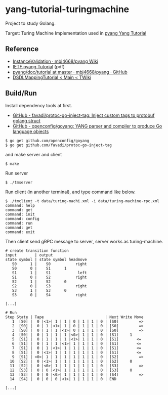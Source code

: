 # yang-tutorial-turingmachine

Project to study Golang.

Target: Turing Machine Implementation used in [pyang Yang Tutorial](https://github.com/mbj4668/pyang/wiki/InstanceValidation)

## Reference

* [InstanceValidation · mbj4668/pyang Wiki](https://github.com/mbj4668/pyang/wiki/InstanceValidation)
* [IETF pyang Tutorial](https://www.ietf.org/slides/slides-edu-pyang-tutorial-01.pdf) (pdf)
* [pyang/doc/tutorial at master · mbj4668/pyang · GitHub](https://github.com/mbj4668/pyang/tree/master/doc/tutorial)
* [DSDLMappingTutorial < Main < TWiki](http://www.yang-central.org/twiki/bin/view/Main/DSDLMappingTutorial)

## Build/Run
Install dependency tools at first.
* [GitHub \- favadi/protoc\-go\-inject\-tag: Inject custom tags to protobuf golang struct](https://github.com/favadi/protoc-go-inject-tag)
* [GitHub \- openconfig/goyang: YANG parser and compiler to produce Go language objects](https://github.com/openconfig/goyang)

```
$ go get github.com/openconfig/goyang
$ go get github.com/favadi/protoc-go-inject-tag
```

and make server and client
```
$ make
```

Run server
```
$ ./tmserver
```
Run client (in another terminal),  and type command like below.
```
$ ./tmclient -t data/turing-machi.xml -i data/turing-machine-rpc.xml
command: help
command: get
command: init
command: config
command: run
command: get
command: exit
```

Then client send gRPC message to server, server works as turing-machine.
```
# create transition function
input        | output
state symbol | state symbol headmove
   S0      1 |    S0           right
   S0      0 |    S1      1         
   S1      1 |    S1            left
   S1      0 |    S2           right
   S2      1 |    S2      0         
   S2      0 |    S3           right
   S3      1 |    S3      0         
   S3      0 |    S4           right

[...]

# Run
Step State | Tape                           | Next Write Move
   1  [S0] |  0 |<1>| 1 | 1 | 0 | 1 | 1 | 0 | [S0]         =>
   2  [S0] |  0 | 1 |<1>| 1 | 0 | 1 | 1 | 0 | [S0]         =>
   3  [S0] |  0 | 1 | 1 |<1>| 0 | 1 | 1 | 0 | [S0]         =>
   4  [S0] |  0 | 1 | 1 | 1 |<0>| 1 | 1 | 0 | [S1]     1     
   5  [S1] |  0 | 1 | 1 | 1 |<1>| 1 | 1 | 0 | [S1]        <= 
   6  [S1] |  0 | 1 | 1 |<1>| 1 | 1 | 1 | 0 | [S1]        <= 
   7  [S1] |  0 | 1 |<1>| 1 | 1 | 1 | 1 | 0 | [S1]        <= 
   8  [S1] |  0 |<1>| 1 | 1 | 1 | 1 | 1 | 0 | [S1]        <= 
   9  [S1] | <0>| 1 | 1 | 1 | 1 | 1 | 1 | 0 | [S2]         =>
  10  [S2] |  0 |<1>| 1 | 1 | 1 | 1 | 1 | 0 | [S2]     0     
  11  [S2] |  0 |<0>| 1 | 1 | 1 | 1 | 1 | 0 | [S3]         =>
  12  [S3] |  0 | 0 |<1>| 1 | 1 | 1 | 1 | 0 | [S3]     0     
  13  [S3] |  0 | 0 |<0>| 1 | 1 | 1 | 1 | 0 | [S4]         =>
  14  [S4] |  0 | 0 | 0 |<1>| 1 | 1 | 1 | 0 | END

[...]
```
